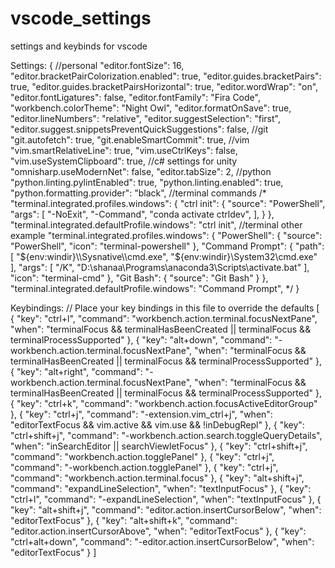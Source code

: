 # vscode_settings
settings and keybinds for vscode


Settings:
{
    //personal
    "editor.fontSize": 16,
    "editor.bracketPairColorization.enabled": true,
    "editor.guides.bracketPairs": true,
    "editor.guides.bracketPairsHorizontal": true,
    "editor.wordWrap": "on",
    "editor.fontLigatures": false,
    "editor.fontFamily": "Fira Code",
    "workbench.colorTheme": "Night Owl",
    "editor.formatOnSave": true,
    "editor.lineNumbers": "relative",
    "editor.suggestSelection": "first",
    "editor.suggest.snippetsPreventQuickSuggestions": false,
    //git
    "git.autofetch": true,
    "git.enableSmartCommit": true,
    //vim
    "vim.smartRelativeLine": true,
    "vim.useCtrlKeys": false,
    "vim.useSystemClipboard": true,
    //c# settings for unity
    "omnisharp.useModernNet": false,
    "editor.tabSize": 2,
    //python
    "python.linting.pylintEnabled": true,
    "python.linting.enabled": true,
    "python.formatting.provider": "black",
    //terminal commands
    /*
    "terminal.integrated.profiles.windows": {
        "ctrl init": {
            "source": "PowerShell",
            "args": [
                "-NoExit",
                "-Command",
                "conda activate ctrldev",
            ],
        }
    },
    "terminal.integrated.defaultProfile.windows": "ctrl init",
    //terminal other example
    "terminal.integrated.profiles.windows": {
        "PowerShell": {
            "source": "PowerShell",
            "icon": "terminal-powershell"
        },
        "Command Prompt": {
            "path": [
                "${env:windir}\\Sysnative\\cmd.exe",
                "${env:windir}\\System32\\cmd.exe"
            ],
            "args": [
                "/K",
                "D:\\shanaa\\Programs\\anaconda3\\Scripts\\activate.bat"
            ],
            "icon": "terminal-cmd"
        },
        "Git Bash": {
            "source": "Git Bash"
        }
    },
    "terminal.integrated.defaultProfile.windows": "Command Prompt",
    */
}

Keybindings:
// Place your key bindings in this file to override the defaults
[
  {
    "key": "ctrl+l",
    "command": "workbench.action.terminal.focusNextPane",
    "when": "terminalFocus && terminalHasBeenCreated || terminalFocus && terminalProcessSupported"
  },
  {
    "key": "alt+down",
    "command": "-workbench.action.terminal.focusNextPane",
    "when": "terminalFocus && terminalHasBeenCreated || terminalFocus && terminalProcessSupported"
  },
  {
    "key": "alt+right",
    "command": "-workbench.action.terminal.focusNextPane",
    "when": "terminalFocus && terminalHasBeenCreated || terminalFocus && terminalProcessSupported"
  },
  {
    "key": "ctrl+k",
    "command": "workbench.action.focusActiveEditorGroup"
  },
  {
    "key": "ctrl+j",
    "command": "-extension.vim_ctrl+j",
    "when": "editorTextFocus && vim.active && vim.use<C-j> && !inDebugRepl"
  },
  {
    "key": "ctrl+shift+j",
    "command": "-workbench.action.search.toggleQueryDetails",
    "when": "inSearchEditor || searchViewletFocus"
  },
  {
    "key": "ctrl+shift+j",
    "command": "workbench.action.togglePanel"
  },
  {
    "key": "ctrl+j",
    "command": "-workbench.action.togglePanel"
  },
  {
    "key": "ctrl+j",
    "command": "workbench.action.terminal.focus"
  },
  {
    "key": "alt+shift+j",
    "command": "expandLineSelection",
    "when": "textInputFocus"
  },
  {
    "key": "ctrl+l",
    "command": "-expandLineSelection",
    "when": "textInputFocus"
  },
  {
    "key": "alt+shift+j",
    "command": "editor.action.insertCursorBelow",
    "when": "editorTextFocus"
  },
  {
    "key": "alt+shift+k",
    "command": "editor.action.insertCursorAbove",
    "when": "editorTextFocus"
  },
  {
    "key": "ctrl+alt+down",
    "command": "-editor.action.insertCursorBelow",
    "when": "editorTextFocus"
  }
]


